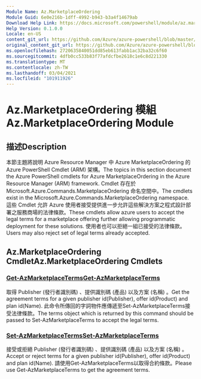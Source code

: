 ```yaml
---
Module Name: Az.MarketplaceOrdering
Module Guid: 6e0e216b-1dff-4992-b943-b3a4f14679ab
Download Help Link: https://docs.microsoft.com/powershell/module/az.marketplaceordering
Help Version: 0.1.0.0
Locale: en-US
content_git_url: https://github.com/Azure/azure-powershell/blob/master/src/MarketplaceOrdering/MarketplaceOrdering/help/Az.MarketplaceOrdering.md
original_content_git_url: https://github.com/Azure/azure-powershell/blob/master/src/MarketplaceOrdering/MarketplaceOrdering/help/Az.MarketplaceOrdering.md
ms.openlocfilehash: 2720635840051dd85eb613fabb1ac32ba32c6f60
ms.sourcegitcommit: 4dfb0cc533b83f77afdcfbe2618c1e6c8d221330
ms.translationtype: MT
ms.contentlocale: zh-TW
ms.lasthandoff: 03/04/2021
ms.locfileid: "101911926"
---
```

# <span data-ttu-id="c4b2a-101">Az.MarketplaceOrdering 模組</span><span class="sxs-lookup"><span data-stu-id="c4b2a-101">Az.MarketplaceOrdering Module</span></span>
## <span data-ttu-id="c4b2a-102">描述</span><span class="sxs-lookup"><span data-stu-id="c4b2a-102">Description</span></span>
<span data-ttu-id="c4b2a-103">本節主題將說明 Azure Resource Manager 中 Azure MarketplaceOrdering 的 Azure PowerShell Cmdlet (ARM) 架構。</span><span class="sxs-lookup"><span data-stu-id="c4b2a-103">The topics in this section document the Azure PowerShell cmdlets for Azure MarketplaceOrdering in the Azure Resource Manager (ARM) framework.</span></span> <span data-ttu-id="c4b2a-104">Cmdlet 存在於 Microsoft.Azure.Commands.MarketplaceOrdering 命名空間中。</span><span class="sxs-lookup"><span data-stu-id="c4b2a-104">The cmdlets exist in the Microsoft.Azure.Commands.MarketplaceOrdering namespace.</span></span> <span data-ttu-id="c4b2a-105">這些 Cmdlet 允許 Azure 使用者接受提供進一步允許這些解決方案之程式設計部署之服務商場的法律條款。</span><span class="sxs-lookup"><span data-stu-id="c4b2a-105">These cmdlets allow azure users to accept the legal terms for a marketplace offering further allowing programmatic deployment for these solutions.</span></span> <span data-ttu-id="c4b2a-106">使用者也可以拒絕一組已接受的法律條款。</span><span class="sxs-lookup"><span data-stu-id="c4b2a-106">Users may also reject set of legal terms already accepted.</span></span>

## <span data-ttu-id="c4b2a-107">Az.MarketplaceOrdering Cmdlet</span><span class="sxs-lookup"><span data-stu-id="c4b2a-107">Az.MarketplaceOrdering Cmdlets</span></span>
### [<span data-ttu-id="c4b2a-108">Get-AzMarketplaceTerms</span><span class="sxs-lookup"><span data-stu-id="c4b2a-108">Get-AzMarketplaceTerms</span></span>](Get-AzMarketplaceTerms.md)
<span data-ttu-id="c4b2a-109">取得 Publisher (發行者識別碼) 、提供識別碼 (產品) 以及方案 (名稱) 。</span><span class="sxs-lookup"><span data-stu-id="c4b2a-109">Get the agreement terms for a given publisher id(Publisher), offer id(Product) and plan id(Name).</span></span> <span data-ttu-id="c4b2a-110">此命令所傳回的字詞物件應傳遞至Set-AzMarketplaceTerms接受法律條款。</span><span class="sxs-lookup"><span data-stu-id="c4b2a-110">The terms object which is returned by this command should be passed to Set-AzMarketplaceTerms to accept the legal terms.</span></span>

### [<span data-ttu-id="c4b2a-111">Set-AzMarketplaceTerms</span><span class="sxs-lookup"><span data-stu-id="c4b2a-111">Set-AzMarketplaceTerms</span></span>](Set-AzMarketplaceTerms.md)
<span data-ttu-id="c4b2a-112">接受或拒絕 Publisher (發行者識別碼) 、提供識別碼 (產品) 以及方案 (名稱) 。</span><span class="sxs-lookup"><span data-stu-id="c4b2a-112">Accept or reject terms for a given publisher id(Publisher), offer id(Product) and plan id(Name).</span></span> <span data-ttu-id="c4b2a-113">請使用Get-AzMarketplaceTerms以取得合約條款。</span><span class="sxs-lookup"><span data-stu-id="c4b2a-113">Please use Get-AzMarketplaceTerms to get the agreement terms.</span></span>

